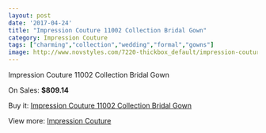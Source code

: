 ```yaml
---
layout: post
date: '2017-04-24'
title: "Impression Couture 11002 Collection Bridal Gown"
category: Impression Couture
tags: ["charming","collection","wedding","formal","gowns"]
image: http://www.novstyles.com/7220-thickbox_default/impression-couture-11002-collection-bridal-gown.jpg
---
```

Impression Couture 11002 Collection Bridal Gown

On Sales: **$809.14**
<a href="https://www.novstyles.com/en/impression-couture/4904-impression-couture-11002-collection-bridal-gown.html"><amp-img layout="responsive" width="600" height="600" src="//www.novstyles.com/7220-thickbox_default/impression-couture-11002-collection-bridal-gown.jpg" alt="Impression Couture 11002 Collection Bridal Gown 0" /></a>

Buy it: [Impression Couture 11002 Collection Bridal Gown](https://www.novstyles.com/en/impression-couture/4904-impression-couture-11002-collection-bridal-gown.html "Impression Couture 11002 Collection Bridal Gown")

View more: [Impression Couture](https://www.novstyles.com/en/31-impression-couture "Impression Couture")